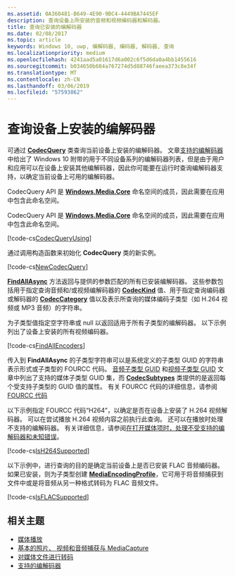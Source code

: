 ```yaml
---
ms.assetid: 0A360481-B649-4E90-9BC4-4449BA7445EF
description: 查询设备上所安装的音频和视频编码器和解码器。
title: 查询已安装的编解码器
ms.date: 02/08/2017
ms.topic: article
keywords: Windows 10, uwp, 编解码器, 编码器, 解码器, 查询
ms.localizationpriority: medium
ms.openlocfilehash: 4241aad5a01617d6a002c6f5d6da0a4bb1455616
ms.sourcegitcommit: b034650b684a767274d5d88746faeea373c8e34f
ms.translationtype: MT
ms.contentlocale: zh-CN
ms.lasthandoff: 03/06/2019
ms.locfileid: "57593862"
---
```

# <a name="query-for-codecs-installed-on-a-device"></a>查询设备上安装的编解码器
可通过 **[CodecQuery](https://docs.microsoft.com/uwp/api/windows.media.core.codecquery)** 类查询当前设备上安装的编解码器。 文章[支持的编解码器](supported-codecs.md)中给出了 Windows 10 附带的用于不同设备系列的编解码器列表，但是由于用户和应用可以在设备上安装其他编解码器，因此你可能要在运行时查询编解码器支持，以确定当前设备上可用的编解码器。

CodecQuery API 是 **[Windows.Media.Core](https://docs.microsoft.com/uwp/api/windows.media.core)** 命名空间的成员，因此需要在应用中包含此命名空间。

CodecQuery API 是 **[Windows.Media.Core](https://docs.microsoft.com/uwp/api/windows.media.core)** 命名空间的成员，因此需要在应用中包含此命名空间。

[!code-cs[CodecQueryUsing](./code/TranscodeWin10/cs/MainPage.xaml.cs#SnippetCodecQueryUsing)]

通过调用构造函数来初始化 **CodecQuery** 类的新实例。

[!code-cs[NewCodecQuery](./code/TranscodeWin10/cs/MainPage.xaml.cs#SnippetNewCodecQuery)]

 **[FindAllAsync](https://docs.microsoft.com/uwp/api/windows.media.core.codecquery.findallasync)** 方法返回与提供的参数匹配的所有已安装编解码器。 这些参数包括用于指定查询音频和/或视频编解码器的 **[CodecKind](https://docs.microsoft.com/uwp/api/windows.media.core.codeckind)** 值、用于指定查询编码器或解码器的 **[CodecCategory](https://docs.microsoft.com/uwp/api/windows.media.core.codeccategory)** 值以及表示所查询的媒体编码子类型（如 H.264 视频或 MP3 音频）的字符串。

为子类型值指定空字符串或 null 以返回适用于所有子类型的编解码器。 以下示例列出了设备上安装的所有视频编码器。

[!code-cs[FindAllEncoders](./code/TranscodeWin10/cs/MainPage.xaml.cs#SnippetFindAllEncoders)]

传入到 **FindAllAsync** 的子类型字符串可以是系统定义的子类型 GUID 的字符串表示形式或子类型的 FOURCC 代码。 [音频子类型 GUID](https://msdn.microsoft.com/library/windows/desktop/aa372553(v=vs.85).aspx) 和[视频子类型 GUID](https://msdn.microsoft.com/library/windows/desktop/aa370819(v=vs.85).aspx) 文章中列出了支持的媒体子类型 GUID 集，而 **[CodecSubtypes](https://docs.microsoft.com/uwp/api/windows.media.core.codecsubtypes)** 类提供的是返回每个受支持子类型的 GUID 值的属性。 有关 FOURCC 代码的详细信息，请参阅 [FOURCC 代码](https://msdn.microsoft.com/library/windows/desktop/dd375802(v=vs.85).aspx) 

以下示例指定 FOURCC 代码“H264”，以确定是否在设备上安装了 H.264 视频解码器。 可以在尝试播放 H.264 视频内容之前执行此查询。 还可以在播放时处理不支持的编解码器。 有关详细信息，请参阅[在打开媒体项时，处理不受支持的编解码器和未知错误](https://docs.microsoft.com/windows/uwp/audio-video-camera/media-playback-with-mediasource#handle-unsupported-codecs-and-unknown-errors-when-opening-media-items)。

[!code-cs[IsH264Supported](./code/TranscodeWin10/cs/MainPage.xaml.cs#SnippetIsH264Supported)]

以下示例中，进行查询的目的是确定当前设备上是否已安装 FLAC 音频编码器。如果已安装，则为子类型创建 **[MediaEncodingProfile](https://docs.microsoft.com/uwp/api/Windows.Media.MediaProperties.MediaEncodingProfile)**，它可用于将音频捕获到文件中或是将音频从另一种格式转码为 FLAC 音频文件。

[!code-cs[IsFLACSupported](./code/TranscodeWin10/cs/MainPage.xaml.cs#SnippetIsFLACSupported)]

## <a name="related-topics"></a>相关主题

* [媒体播放](media-playback.md)
* [基本的照片、 视频和音频捕获与 MediaCapture](basic-photo-video-and-audio-capture-with-MediaCapture.md)
* [对媒体文件进行转码](transcode-media-files.md)
* [支持的编解码器](supported-codecs.md)
 

 





